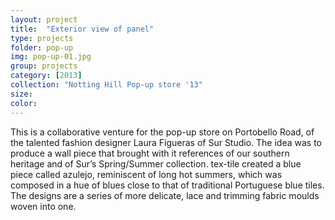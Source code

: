 ```yaml
---
layout: project
title:  "Exterior view of panel"
type: projects
folder: pop-up
img: pop-up-01.jpg
group: projects
category: [2013]
collection: "Notting Hill Pop-up store '13"
size: 
color: 
---
```


This is a collaborative venture for the pop-up store on Portobello Road, of the talented fashion designer Laura Figueras of Sur Studio.  The idea was to produce a wall piece that brought with it references of our southern heritage and of Sur’s Spring/Summer collection.  tex-tile created a blue piece called azulejo, reminiscent of long hot summers, which was composed in a hue of blues close to that of traditional Portuguese blue tiles.  The designs are a series of more delicate, lace and trimming fabric moulds woven into one.

